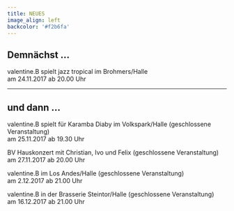 ```yaml
---
title: NEUES
image_align: left
backcolor: '#f2b6fa'
---
```


## **Demnächst …**
valentine.B spielt jazz tropical im Brohmers/Halle<br>am 24.11.2017 ab 20.00 Uhr

---

## **und dann …**
valentine.B spielt für Karamba Diaby im Volkspark/Halle (geschlossene Veranstaltung)<br>am 25.11.2017 ab 19.30 Uhr

BV Hauskonzert mit Christian, Ivo und Felix (geschlossene Veranstaltung)<br>am 27.11.2017 ab 20.00 Uhr

valentine.B im Los Andes/Halle (geschlossene Veranstaltung)<br>am 2.12.2017 ab 21.00 Uhr

valentine.B in der Brasserie Steintor/Halle (geschlossene Veranstaltung)<br>am 16.12.2017 ab 21.00 Uhr